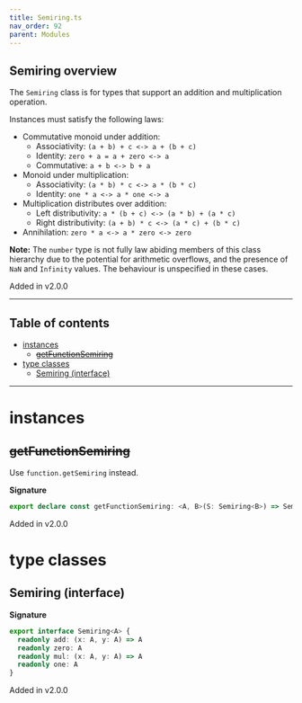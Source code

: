 ```yaml
---
title: Semiring.ts
nav_order: 92
parent: Modules
---
```


## Semiring overview

The `Semiring` class is for types that support an addition and multiplication operation.

Instances must satisfy the following laws:

- Commutative monoid under addition:
  - Associativity: `(a + b) + c <-> a + (b + c)`
  - Identity: `zero + a = a + zero <-> a`
  - Commutative: `a + b <-> b + a`
- Monoid under multiplication:
  - Associativity: `(a * b) * c <-> a * (b * c)`
  - Identity: `one * a <-> a * one <-> a`
- Multiplication distributes over addition:
  - Left distributivity: `a * (b + c) <-> (a * b) + (a * c)`
  - Right distributivity: `(a + b) * c <-> (a * c) + (b * c)`
- Annihilation: `zero * a <-> a * zero <-> zero`

**Note:** The `number` type is not fully law abiding members of this class hierarchy due to the potential
for arithmetic overflows, and the presence of `NaN` and `Infinity` values. The behaviour is
unspecified in these cases.

Added in v2.0.0

---

<h2 class="text-delta">Table of contents</h2>

- [instances](#instances)
  - [~~getFunctionSemiring~~](#getfunctionsemiring)
- [type classes](#type-classes)
  - [Semiring (interface)](#semiring-interface)

---

# instances

## ~~getFunctionSemiring~~

Use `function.getSemiring` instead.

**Signature**

```ts
export declare const getFunctionSemiring: <A, B>(S: Semiring<B>) => Semiring<(a: A) => B>
```

Added in v2.0.0

# type classes

## Semiring (interface)

**Signature**

```ts
export interface Semiring<A> {
  readonly add: (x: A, y: A) => A
  readonly zero: A
  readonly mul: (x: A, y: A) => A
  readonly one: A
}
```

Added in v2.0.0
